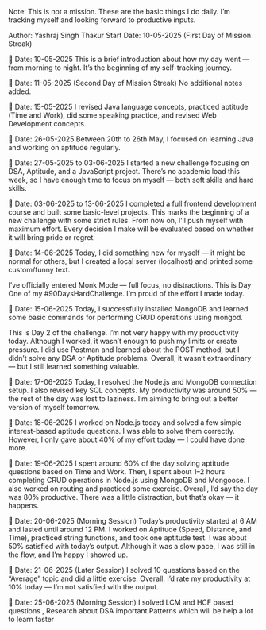 Note: This is not a mission. These are the basic things I do daily. I’m tracking myself and looking forward to productive inputs.

Author: Yashraj Singh Thakur
Start Date: 10-05-2025 (First Day of Mission Streak)

📅 Date: 10-05-2025
This is a brief introduction about how my day went — from morning to night. It’s the beginning of my self-tracking journey.

📅 Date: 11-05-2025 (Second Day of Mission Streak)
No additional notes added.

📅 Date: 15-05-2025
I revised Java language concepts, practiced aptitude (Time and Work), did some speaking practice, and revised Web Development concepts.

📅 Date: 26-05-2025
Between 20th to 26th May, I focused on learning Java and working on aptitude regularly.

📅 Date: 27-05-2025 to 03-06-2025
I started a new challenge focusing on DSA, Aptitude, and a JavaScript project.
There’s no academic load this week, so I have enough time to focus on myself — both soft skills and hard skills.

📅 Date: 03-06-2025 to 13-06-2025
I completed a full frontend development course and built some basic-level projects.
This marks the beginning of a new challenge with some strict rules.
From now on, I’ll push myself with maximum effort.
Every decision I make will be evaluated based on whether it will bring pride or regret.

📅 Date: 14-06-2025
Today, I did something new for myself — it might be normal for others, but I created a local server (localhost) and printed some custom/funny text.

I’ve officially entered Monk Mode — full focus, no distractions.
This is Day One of my #90DaysHardChallenge.
I’m proud of the effort I made today.

📅 Date: 15-06-2025
Today, I successfully installed MongoDB and learned some basic commands for performing CRUD operations using mongod.

This is Day 2 of the challenge. I’m not very happy with my productivity today.
Although I worked, it wasn’t enough to push my limits or create pressure.
I did use Postman and learned about the POST method, but I didn’t solve any DSA or Aptitude problems.
Overall, it wasn’t extraordinary — but I still learned something valuable.

📅 Date: 17-06-2025
Today, I resolved the Node.js and MongoDB connection setup.
I also revised key SQL concepts.
My productivity was around 50% — the rest of the day was lost to laziness.
I’m aiming to bring out a better version of myself tomorrow.

📅 Date: 18-06-2025
I worked on Node.js today and solved a few simple interest-based aptitude questions.
I was able to solve them correctly.
However, I only gave about 40% of my effort today — I could have done more.

📅 Date: 19-06-2025
I spent around 60% of the day solving aptitude questions based on Time and Work.
Then, I spent about 1–2 hours completing CRUD operations in Node.js using MongoDB and Mongoose.
I also worked on routing and practiced some exercise.
Overall, I’d say the day was 80% productive.
There was a little distraction, but that’s okay — it happens.

📅 Date: 20-06-2025 (Morning Session)
Today’s productivity started at 6 AM and lasted until around 12 PM.
I worked on Aptitude (Speed, Distance, and Time), practiced string functions, and took one aptitude test.
I was about 50% satisfied with today’s output.
Although it was a slow pace, I was still in the flow, and I’m happy I showed up.

📅 Date: 21-06-2025 (Later Session)
I solved 10 questions based on the “Average” topic and did a little exercise.
Overall, I’d rate my productivity at 10% today — I’m not satisfied with the output.

📅 Date: 25-06-2025 (Morning Session)
I solved LCM and HCF based questions , Research about DSA  important Patterns which will be help a lot to learn faster 
